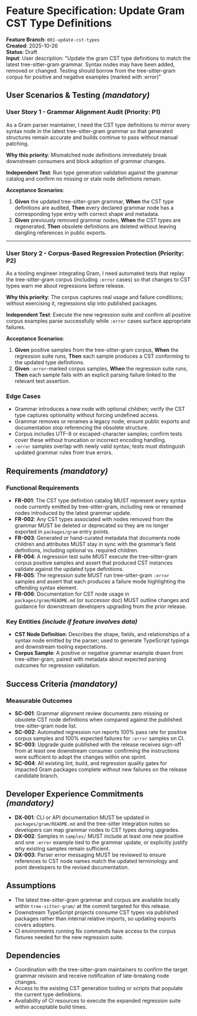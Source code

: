# Feature Specification: Update Gram CST Type Definitions

**Feature Branch**: `001-update-cst-types`  
**Created**: 2025-10-26  
**Status**: Draft  
**Input**: User description: "Update the gram CST type definitions to match the latest tree-sitter-gram grammar. Syntax nodes may have been added, removed or changed. Testing should borrow from the tree-sitter-gram corpus for positive and negative examples (marked with :error)"

## User Scenarios & Testing _(mandatory)_

<!--
  IMPORTANT: User stories should be PRIORITIZED as user journeys ordered by importance.
  Each user story/journey must be INDEPENDENTLY TESTABLE - meaning if you implement just ONE of them,
  you should still have a viable MVP (Minimum Viable Product) that delivers value.

  Assign priorities (P1, P2, P3, etc.) to each story, where P1 is the most critical.
  Think of each story as a standalone slice of functionality that can be:
  - Developed independently
  - Tested independently
  - Deployed independently
  - Demonstrated to users independently
-->

### User Story 1 - Grammar Alignment Audit (Priority: P1)

As a Gram parser maintainer, I need the CST type definitions to mirror every syntax node in the latest tree-sitter-gram grammar so that generated structures remain accurate and builds continue to pass without manual patching.

**Why this priority**: Mismatched node definitions immediately break downstream consumers and block adoption of grammar changes.

**Independent Test**: Run type generation validation against the grammar catalog and confirm no missing or stale node definitions remain.

**Acceptance Scenarios**:

1. **Given** the updated tree-sitter-gram grammar, **When** the CST type definitions are audited, **Then** every declared grammar node has a corresponding type entry with correct shape and metadata.
2. **Given** previously removed grammar nodes, **When** the CST types are regenerated, **Then** obsolete definitions are deleted without leaving dangling references in public exports.

---

### User Story 2 - Corpus-Based Regression Protection (Priority: P2)

As a tooling engineer integrating Gram, I need automated tests that replay the tree-sitter-gram corpus (including `:error` cases) so that changes to CST types warn me about regressions before release.

**Why this priority**: The corpus captures real usage and failure conditions; without exercising it, regressions slip into published packages.

**Independent Test**: Execute the new regression suite and confirm all positive corpus examples parse successfully while `:error` cases surface appropriate failures.

**Acceptance Scenarios**:

1. **Given** positive samples from the tree-sitter-gram corpus, **When** the regression suite runs, **Then** each sample produces a CST conforming to the updated type definitions.
2. **Given** `:error`-marked corpus samples, **When** the regression suite runs, **Then** each sample fails with an explicit parsing failure linked to the relevant test assertion.

### Edge Cases

- Grammar introduces a new node with optional children; verify the CST type captures optionality without forcing undefined access.
- Grammar removes or renames a legacy node; ensure public exports and documentation stop referencing the obsolete structure.
- Corpus includes UTF-8 or escaped-character samples; confirm tests cover these without truncation or incorrect encoding handling.
- `:error` samples overlap with newly valid syntax; tests must distinguish updated grammar rules from true errors.

## Requirements _(mandatory)_

### Functional Requirements

- **FR-001**: The CST type definition catalog MUST represent every syntax node currently emitted by tree-sitter-gram, including new or renamed nodes introduced by the latest grammar update.
- **FR-002**: Any CST types associated with nodes removed from the grammar MUST be deleted or deprecated so they are no longer exported in `packages/gram` entry points.
- **FR-003**: Generated or hand-curated metadata that documents node children and attributes MUST stay in sync with the grammar’s field definitions, including optional vs. required children.
- **FR-004**: A regression test suite MUST execute the tree-sitter-gram corpus positive samples and assert that produced CST instances validate against the updated type definitions.
- **FR-005**: The regression suite MUST run tree-sitter-gram `:error` samples and assert that each produces a failure mode highlighting the offending syntax element.
- **FR-006**: Documentation for CST node usage in `packages/gram/README.md` (or successor doc) MUST outline changes and guidance for downstream developers upgrading from the prior release.

### Key Entities _(include if feature involves data)_

- **CST Node Definition**: Describes the shape, fields, and relationships of a syntax node emitted by the parser; used to generate TypeScript typings and downstream tooling expectations.
- **Corpus Sample**: A positive or negative grammar example drawn from tree-sitter-gram, paired with metadata about expected parsing outcomes for regression validation.

## Success Criteria _(mandatory)_

### Measurable Outcomes

- **SC-001**: Grammar alignment review documents zero missing or obsolete CST node definitions when compared against the published tree-sitter-gram node list.
- **SC-002**: Automated regression run reports 100% pass rate for positive corpus samples and 100% expected failures for `:error` samples on CI.
- **SC-003**: Upgrade guide published with the release receives sign-off from at least one downstream consumer confirming the instructions were sufficient to adopt the changes within one sprint.
- **SC-004**: All existing lint, build, and regression quality gates for impacted Gram packages complete without new failures on the release candidate branch.

## Developer Experience Commitments _(mandatory)_

- **DX-001**: CLI or API documentation MUST be updated in `packages/gram/README.md` and the tree-sitter integration notes so developers can map grammar nodes to CST types during upgrades.
- **DX-002**: Samples in `samples/` MUST include at least one new positive and one `:error` example tied to the grammar update, or explicitly justify why existing samples remain sufficient.
- **DX-003**: Parser error messaging MUST be reviewed to ensure references to CST node names match the updated terminology and point developers to the revised documentation.

## Assumptions

- The latest tree-sitter-gram grammar and corpus are available locally within `tree-sitter-gram/` at the commit targeted for this release.
- Downstream TypeScript projects consume CST types via published packages rather than internal relative imports, so updating exports covers adopters.
- CI environments running Nx commands have access to the corpus fixtures needed for the new regression suite.

## Dependencies

- Coordination with the tree-sitter-gram maintainers to confirm the target grammar revision and receive notification of late-breaking node changes.
- Access to the existing CST generation tooling or scripts that populate the current type definitions.
- Availability of CI resources to execute the expanded regression suite within acceptable build times.

